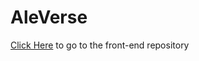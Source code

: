 # AleVerse

[Click Here](https://github.com/rozyar/AleVerse-front) to go to the front-end repository
